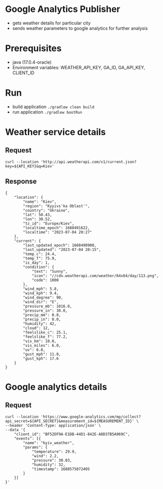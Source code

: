 # Google Analytics Publisher
- gets weather details for particular city
- sends weather parameters to google analytics for further analysis

# Prerequisites
- java (17.0.4-oracle)
- Environment variables: WEATHER_API_KEY, GA_ID, GA_API_KEY, CLIENT_ID

# Run
- build application ```./gradlew clean build```
- run application ```./gradlew bootRun```

# Weather service details

## Request
```shell
curl --location 'http://api.weatherapi.com/v1/current.json?key=${API_KEY}&q=Kiev'
```

## Response
```shell
{
    "location": {
        "name": "Kiev",
        "region": "Kyyivs'ka Oblast'",
        "country": "Ukraine",
        "lat": 50.43,
        "lon": 30.52,
        "tz_id": "Europe/Kiev",
        "localtime_epoch": 1688491622,
        "localtime": "2023-07-04 20:27"
    },
    "current": {
        "last_updated_epoch": 1688490900,
        "last_updated": "2023-07-04 20:15",
        "temp_c": 24.4,
        "temp_f": 75.9,
        "is_day": 1,
        "condition": {
            "text": "Sunny",
            "icon": "//cdn.weatherapi.com/weather/64x64/day/113.png",
            "code": 1000
        },
        "wind_mph": 5.8,
        "wind_kph": 9.4,
        "wind_degree": 90,
        "wind_dir": "E",
        "pressure_mb": 1016.0,
        "pressure_in": 30.0,
        "precip_mm": 0.0,
        "precip_in": 0.0,
        "humidity": 42,
        "cloud": 12,
        "feelslike_c": 25.1,
        "feelslike_f": 77.2,
        "vis_km": 10.0,
        "vis_miles": 6.0,
        "uv": 6.0,
        "gust_mph": 11.0,
        "gust_kph": 17.6
    }
}
```

# Google analytics details

## Request
```shell
curl --location 'https://www.google-analytics.com/mp/collect?api_secret=${API_SECRET}&measurement_id=${MEASUREMENT_ID}' \
--header 'Content-Type: application/json' \
--data '{
    "client_id": "BF52DF9A-E1DB-44D1-842E-A8D37B5A969C",
    "events": [{
        "name": "kyiv_weather",
        "params": {
            "temperature": 29.9,
            "wind": 2.2,
            "pressure": 30.03,
            "humidity": 32,
            "timestamp": 1688575072405
        }
    }]
}'
```

